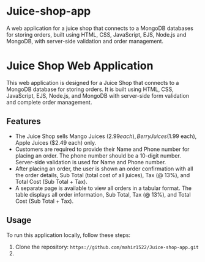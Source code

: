 # Juice-shop-app
A web application for a juice shop that connects to a MongoDB databases for storing orders, built using HTML, CSS, JavaScript, EJS, Node.js and MongoDB, with server-side validation and order management.

# Juice Shop Web Application

This web application is designed for a Juice Shop that connects to a MongoDB database for storing orders. It is built using HTML, CSS, JavaScript, EJS, Node.js, and MongoDB with server-side form validation and complete order management.

## Features

- The Juice Shop sells Mango Juices ($2.99 each), Berry Juices ($1.99 each), Apple Juices ($2.49 each) only.
- Customers are required to provide their Name and Phone number for placing an order. The phone number should be a 10-digit number. Server-side validation is used for Name and Phone number.
- After placing an order, the user is shown an order confirmation with all the order details, Sub Total (total cost of all juices), Tax (@ 13%), and Total Cost (Sub Total + Tax).
- A separate page is available to view all orders in a tabular format. The table displays all order information, Sub Total, Tax (@ 13%), and Total Cost (Sub Total + Tax).

## Usage

To run this application locally, follow these steps:

1. Clone the repository: `https://github.com/mahir1522/Juice-shop-app.git`
2. 

